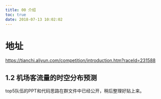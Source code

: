 ```yaml
---
title: 00 介绍
toc: true
date: 2018-07-13 10:02:02
---
```


# 地址

https://tianchi.aliyun.com/competition/introduction.htm?raceId=231588



## 1.2 机场客流量的时空分布预测

top5队伍的PPT和代码思路在群文件中已经公开，稍后整理好贴上来。
